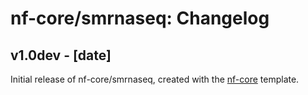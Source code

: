 # nf-core/smrnaseq: Changelog

## v1.0dev - [date]
Initial release of nf-core/smrnaseq, created with the [nf-core](http://nf-co.re/) template.

